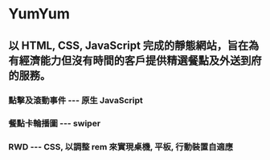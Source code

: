 # YumYum

## 以 HTML, CSS, JavaScript 完成的靜態網站，旨在為有經濟能力但沒有時間的客戶提供精選餐點及外送到府的服務。

### 點擊及滾動事件 --- 原生 JavaScript

### 餐點卡輪播圖 --- swiper

### RWD --- CSS, 以調整 rem 來實現桌機, 平板, 行動裝置自適應
